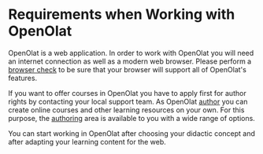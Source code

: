 #  Requirements when Working with OpenOlat

OpenOlat is a web application. In order to work with OpenOlat you will need an
internet connection as well as a modern web browser.  Please perform a
[browser check](../login_registration/Login_Page.md#LoginPage-login_browsercheck) to be sure that
your browser will support all of OpenOlat's features.

If you want to offer courses in OpenOlat you have to apply first for author
rights by contacting your local support team. As OpenOlat [author](../basic_concepts/coach.md) you can create online courses and other learning
resources on your own. For this purpose, the [authoring](../authoring/index.md) area
is available to you with a wide range of options.

You can start working in OpenOlat after choosing your didactic concept and
after adapting your learning content for the web.

